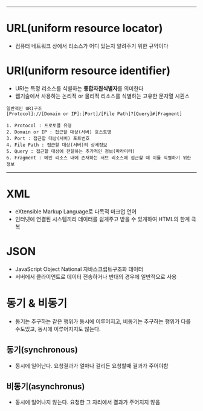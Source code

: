 <hr />

# URL(uniform resource locator)
- 컴퓨터 네트워크 상에서 리소스가 어디 있는지 알려주기 위한 규약이다

# URI(uniform resource identifier)
- URI는 특정 리소스를 식별하는 **통합자원식별자**를 의미한다
- 웹기술에서 사용하는 논리적 or 물리적 리소스를 식별하는 고유한 문자열 시퀸스

```
일반적인 URI구조
[Protocol]://[Domain or IP]:[Port]/[File Path]?[Query]#[Fragment]

1. Protocol : 프로토콜 유형
2. Domain or IP : 접근할 대상(서버) 호스트명
3. Port : 접근할 대상(서버) 포트번호
4. File Path : 접근할 대상(서버)의 상세정보
5. Query : 접근할 대상에 전달하는 추가적인 정보(파라미터)
6. Fragment : 메인 리소스 내에 존재하는 서브 리소스에 접근할 때 이를 식별하기 위한 정보
```


<hr/>


# XML
- eXtensible Markup Language로 다목적 마크업 언어
- 인터넷에 연결된 시스템끼리 데이터를 쉽게주고 받을 수 있게하여 HTML의 한계 극복

# JSON
- JavaScript Object National 자바스크립트구조화 데이터
- 서버에서 클라이언트로 데이터 전송하거나 반대의 경우에 일반적으로 사용


# 동기 & 비동기
- 동기는 추구하는 같은 행위가 동시에 이루어지고, 비동기는 추구하는 행위가 다를 수도있고, 동시에 이루어지지도 않는다.

## 동기(synchronous)
- 동시에 일어난다. 요청결과가 얼마나 걸리든 요청할때 결과가 주어야함

## 비동기(asynchronus)
- 동시에 일어나지 않는다. 요청한 그 자리에서 결과가 주어지지 않음 